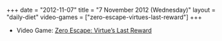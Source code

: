 +++
date = "2012-11-07"
title = "7 November 2012 (Wednesday)"
layout = "daily-diet"
video-games = ["zero-escape-virtues-last-reward"]
+++

<ul>
<li class="entry video-games">Video Game: <a href="/video-games/zero-escape-virtues-last-reward">Zero Escape: Virtue’s Last Reward</a></li>
</ul>
